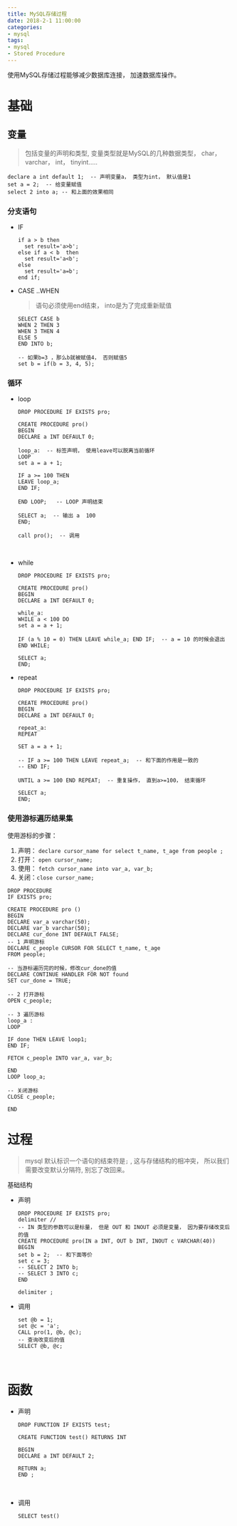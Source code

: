 ```yaml
---
title: MySQL存储过程
date: 2018-2-1 11:00:00
categories:
- mysql
tags:
- mysql
- Stored Procedure
---
```


使用MySQL存储过程能够减少数据库连接， 加速数据库操作。

# 基础

## 变量

<!-- more -->

> 包括变量的声明和类型, 变量类型就是MySQL的几种数据类型， char， varchar， int， tinyint.....

```mysql
declare a int default 1;  -- 声明变量a， 类型为int， 默认值是1
set a = 2;  -- 给变量赋值
select 2 into a; -- 和上面的效果相同
```

### 分支语句

- IF

  ```mysql
  if a > b then
    set result='a>b';
  else if a < b  then
    set result='a<b';
  else
    set result='a=b';
  end if;

  ```

- CASE ..WHEN

  > 语句必须使用end结束， into是为了完成重新赋值

  ```mysql
  SELECT CASE b
  WHEN 2 THEN 3
  WHEN 3 THEN 4
  ELSE 5
  END INTO b;

  -- 如果b=3 ，那么b就被赋值4， 否则赋值5
  set b = if(b = 3, 4, 5);
  ```

### 循环

- loop

  ```mysql
  DROP PROCEDURE IF EXISTS pro;

  CREATE PROCEDURE pro()
  BEGIN
  DECLARE a INT DEFAULT 0;

  loop_a:  -- 标签声明， 使用leave可以脱离当前循环
  LOOP
  set a = a + 1;

  IF a >= 100 THEN
  LEAVE loop_a;
  END IF;

  END LOOP;   -- LOOP 声明结束

  SELECT a;  -- 输出 a  100
  END;

  call pro();  -- 调用
  ```

  ​

- while

  ```mysql
  DROP PROCEDURE IF EXISTS pro;

  CREATE PROCEDURE pro()
  BEGIN
  DECLARE a INT DEFAULT 0;

  while_a:
  WHILE a < 100 DO
  set a = a + 1;

  IF (a % 10 = 0) THEN LEAVE while_a; END IF;  -- a = 10 的时候会退出
  END WHILE;

  SELECT a;
  END;
  ```

- repeat

  ```mysql
  DROP PROCEDURE IF EXISTS pro;

  CREATE PROCEDURE pro()
  BEGIN
  DECLARE a INT DEFAULT 0;

  repeat_a:
  REPEAT

  SET a = a + 1;

  -- IF a >= 100 THEN LEAVE repeat_a;  -- 和下面的作用是一致的
  -- END IF;

  UNTIL a >= 100 END REPEAT;  -- 重复操作， 直到a>=100， 结束循环

  SELECT a;
  END;
  ```

### 使用游标遍历结果集

使用游标的步骤：

1. 声明： `declare cursor_name for select t_name, t_age from people ;`
2. 打开： `open cursor_name;`
3. 使用： `fetch cursor_name into var_a, var_b;`
4. 关闭：`close cursor_name;`

```mysql
DROP PROCEDURE
IF EXISTS pro;

CREATE PROCEDURE pro ()
BEGIN
DECLARE var_a varchar(50);
DECLARE var_b varchar(50);
DECLARE cur_done INT DEFAULT FALSE;
-- 1 声明游标
DECLARE c_people CURSOR FOR SELECT t_name, t_age
FROM people;

-- 当游标遍历完的时候，修改cur_done的值
DECLARE CONTINUE HANDLER FOR NOT found
SET cur_done = TRUE;

-- 2 打开游标
OPEN c_people;

-- 3 遍历游标
loop_a :
LOOP

IF done THEN LEAVE loop1;
END IF;

FETCH c_people INTO var_a, var_b;

END
LOOP loop_a;

-- 关闭游标
CLOSE c_people;

END
```

# 过程

> mysql 默认标识一个语句的结束符是`;` , 这与存储结构的相冲突， 所以我们需要改变默认分隔符,  别忘了改回来。

基础结构

- 声明

  ```mysql
  DROP PROCEDURE IF EXISTS pro;
  delimiter //
  -- IN 类型的参数可以是标量， 但是 OUT 和 INOUT 必须是变量， 因为要存储改变后的值
  CREATE PROCEDURE pro(IN a INT, OUT b INT, INOUT c VARCHAR(40))
  BEGIN
  set b = 2;  -- 和下面等价
  set c = 3;
  -- SELECT 2 INTO b;
  -- SELECT 3 INTO c;
  END

  delimiter ;
  ```

- 调用

  ```mysql
  set @b = 1;
  set @c = 'a';
  CALL pro(1, @b, @c);
  -- 查询改变后的值
  SELECT @b, @c;
  ```

  ​

# 函数

- 声明

  ```mysql
  DROP FUNCTION IF EXISTS test;

  CREATE FUNCTION test() RETURNS INT

  BEGIN
  DECLARE a INT DEFAULT 2;

  RETURN a;
  END ;

  ```

  ​

- 调用

  ```mysql
  SELECT test()
  ```

  ​